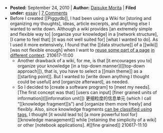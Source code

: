 - **Posted:** September 24, 2010 | **Author:** [Daisuke Morita](https://piggydb.net/author/marubinotto/) | **Filed under:** [essay](https://piggydb.net/category/essay/) | [7 Comments](https://piggydb.net/2010/09/24/wiki-mind-maps-concept-maps-and-piggydb/#comments)
- Before I created [[Piggydb]], I had been using a Wiki for [storing and organizing my thoughts], ideas, article excerpts, and anything else I wanted to write down. Although a wiki provides [an extremely simple and flexible way to] [organize your knowledge] in a [network structure], [I came to feel that] [it was not well suited for] [what I wanted to do]. As I used it more extensively, I found that the [[data structure]] of a [[wiki]] [was not flexible enough] when I want to [reuse some part of a page](((gWW-wxwvS))) [in different context]([[context]]).
210617-11:00
    - Another drawback of a wiki, for me, is that [it encourages you to] organize your knowledge [in a top-down manner]([[top-down approach]]), that is, you have to select a [[main theme]] as a [[starting point]]. But I wanted to [write down anything I thought could be useful] and [organize afterward], as needed.
    - So I decided to [create a software program] to [meet my needs]. [The first concept was that] [users can input] [finer grained units of information]([[information unit]]) 更细粒度的信息单元 (which I call “[[knowledge fragment]]s”) and [organize them more freely] and flexibly. Also, since knowledge fragments [can be classified using tags]([[tag]]), I thought [it would lead to] [a more powerful tool for] [[knowledge management]] while [retaining the simplicity of a wiki] or other [notebook applications]. #[[fine grained]]
210617-11:10
